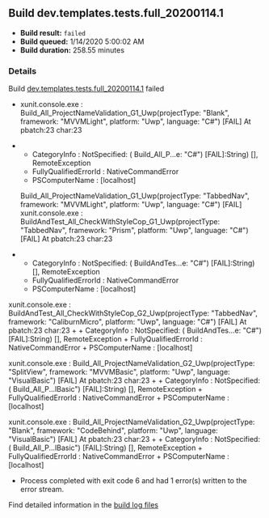 ## Build dev.templates.tests.full_20200114.1
- **Build result:** `failed`
- **Build queued:** 1/14/2020 5:00:02 AM
- **Build duration:** 258.55 minutes
### Details
Build [dev.templates.tests.full_20200114.1](https://winappstudio.visualstudio.com/web/build.aspx?pcguid=a4ef43be-68ce-4195-a619-079b4d9834c2&builduri=vstfs%3a%2f%2f%2fBuild%2fBuild%2f32515) failed

+ xunit.console.exe :     Build_All_ProjectNameValidation_G1_Uwp(projectType: "Blank", framework: "MVVMLight", platform: 
"Uwp", language: "C#") [FAIL]
At pbatch:23 char:23
+ 
    + CategoryInfo          : NotSpecified: (    Build_All_P...e: "C#") [FAIL]:String) [], RemoteException
    + FullyQualifiedErrorId : NativeCommandError
    + PSComputerName        : [localhost]
 
    Build_All_ProjectNameValidation_G1_Uwp(projectType: "TabbedNav", framework: "MVVMLight", platform: "Uwp", 
language: "C#") [FAIL]
xunit.console.exe :     BuildAndTest_All_CheckWithStyleCop_G1_Uwp(projectType: "TabbedNav", framework: "Prism", 
platform: "Uwp", language: "C#") [FAIL]
At pbatch:23 char:23
+ 
    + CategoryInfo          : NotSpecified: (    BuildAndTes...e: "C#") [FAIL]:String) [], RemoteException
    + FullyQualifiedErrorId : NativeCommandError
    + PSComputerName        : [localhost]
 
xunit.console.exe :     BuildAndTest_All_CheckWithStyleCop_G2_Uwp(projectType: "TabbedNav", framework: 
"CaliburnMicro", platform: "Uwp", language: "C#") [FAIL]
At pbatch:23 char:23
+ 
    + CategoryInfo          : NotSpecified: (    BuildAndTes...e: "C#") [FAIL]:String) [], RemoteException
    + FullyQualifiedErrorId : NativeCommandError
    + PSComputerName        : [localhost]
 
xunit.console.exe :     Build_All_ProjectNameValidation_G2_Uwp(projectType: "SplitView", framework: "MVVMBasic", 
platform: "Uwp", language: "VisualBasic") [FAIL]
At pbatch:23 char:23
+ 
    + CategoryInfo          : NotSpecified: (    Build_All_P...lBasic") [FAIL]:String) [], RemoteException
    + FullyQualifiedErrorId : NativeCommandError
    + PSComputerName        : [localhost]
 
xunit.console.exe :     Build_All_ProjectNameValidation_G2_Uwp(projectType: "Blank", framework: "CodeBehind", 
platform: "Uwp", language: "VisualBasic") [FAIL]
At pbatch:23 char:23
+ 
    + CategoryInfo          : NotSpecified: (    Build_All_P...lBasic") [FAIL]:String) [], RemoteException
    + FullyQualifiedErrorId : NativeCommandError
    + PSComputerName        : [localhost]
 

+ Process completed with exit code 6 and had 1 error(s) written to the error stream.

Find detailed information in the [build log files]()
